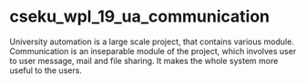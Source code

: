 # cseku_wpl_19_ua_communication
 University automation is a large scale project, that contains various module. Communication is an inseparable module of the project, which involves user to user message, mail and file sharing. It makes the whole system more useful to the users.
